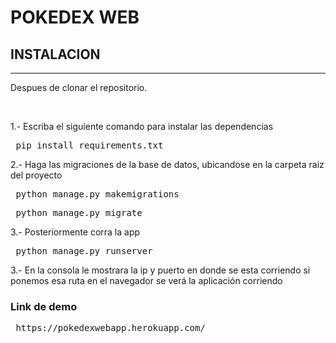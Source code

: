 <h1> POKEDEX WEB </h1> 

<h2>INSTALACION </h2>
<hr>

<p>Despues de clonar el repositorio.</p><br>
<p>1.- Escriba el siguiente comando para instalar las dependencias</p>

<pre>
 pip install requirements.txt
</pre>

<p>2.- Haga las migraciones de la base de datos, ubicandose en la carpeta raiz del proyecto</p>

<pre>
 python manage.py makemigrations
</pre>
<pre>
 python manage.py migrate
</pre>
 
<p>3.- Posteriormente corra la app</p>

<pre>
 python manage.py runserver
</pre>

<p>3.- En la consola le mostrara la ip y puerto en donde se esta corriendo 
      si ponemos esa ruta en el navegador se verá la aplicación corriendo</p>
 
<h3>Link de demo </h3>
<pre> https://pokedexwebapp.herokuapp.com/ </pre>
